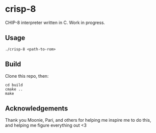 # crisp-8
 CHIP-8 interpreter written in C. Work in progress.

## Usage

`./crisp-8 <path-to-rom>`

## Build
Clone this repo, then:

```mkdir build
cd build
cmake ..
make
```

## Acknowledgements
Thank you Moonie, Pari, and others for helping me inspire me to do this, and helping me figure everything out <3
